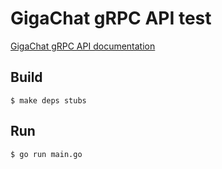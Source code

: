 # GigaChat gRPC API test

[GigaChat gRPC API documentation](https://developers.sber.ru/docs/ru/gigachat/api/reference-grpc)

## Build

```shell
$ make deps stubs
```

## Run

```shell
$ go run main.go
```
